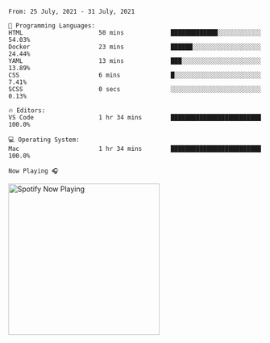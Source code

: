 <!--START_SECTION:waka-->
```text
From: 25 July, 2021 - 31 July, 2021

💬 Programming Languages: 
HTML                     50 mins             █████████████░░░░░░░░░░░░   54.03% 
Docker                   23 mins             ██████░░░░░░░░░░░░░░░░░░░   24.44% 
YAML                     13 mins             ███░░░░░░░░░░░░░░░░░░░░░░   13.89% 
CSS                      6 mins              █░░░░░░░░░░░░░░░░░░░░░░░░   7.41% 
SCSS                     0 secs              ░░░░░░░░░░░░░░░░░░░░░░░░░   0.13%

🔥 Editors: 
VS Code                  1 hr 34 mins        █████████████████████████   100.0%

💻 Operating System: 
Mac                      1 hr 34 mins        █████████████████████████   100.0%

```


<!--END_SECTION:waka-->

`Now Playing 🎧`

[<img src="https://spotify-now-playing-cyan-seven.vercel.app/api/spotify-playing" alt="Spotify Now Playing" width="300" />](https://open.spotify.com/user/gregnrobinson-ca)



